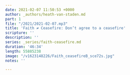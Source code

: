 ```yaml
---
date: 2021-02-07 11:50:53 +0000
author: _authors/heath-van-staden.md
part: 1
file: "/2021/2021-02-07.mp3"
title: 'Faith ≠ Ceasefire: Don’t agree to a ceasefire'
scripture: ''
description: ''
series: _series/faith-ceasefire.md
duration: '46:34'
length: 55885238
image: "/v1623148226/Faith_ceasefireB_sce72s.jpg"
notes: ''

---
```

